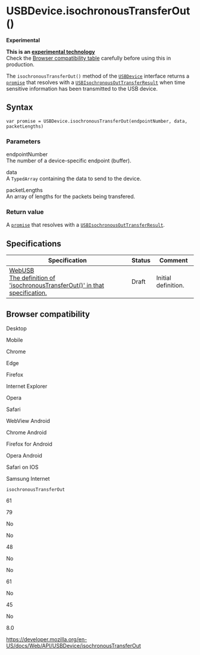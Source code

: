 USBDevice.isochronousTransferOut()
==================================

**Experimental**

**This is an [experimental technology](https://developer.mozilla.org/en-US/docs/MDN/Guidelines/Conventions_definitions#experimental)**  
Check the [Browser compatibility table](#browser_compatibility) carefully before using this in production.

The `isochronousTransferOut()` method of the [`USBDevice`](../usbdevice) interface returns a [`promise`](https://developer.mozilla.org/en-US/docs/Web/JavaScript/Reference/Global_Objects/Promise) that resolves with a [`USBIsochronousOutTransferResult`](../usbisochronousouttransferresult) when time sensitive information has been transmitted to the USB device.

Syntax
------

    var promise = USBDevice.isochronousTransferOut(endpointNumber, data, packetLengths) 

### Parameters

endpointNumber  
The number of a device-specific endpoint (buffer).

data  
A <span class="page-not-created">`TypedArray`</span> containing the data to send to the device.

packetLengths  
An array of lengths for the packets being transfered.

### Return value

A [`promise`](https://developer.mozilla.org/en-US/docs/Web/JavaScript/Reference/Global_Objects/Promise) that resolves with a [`USBIsochronousOutTransferResult`](../usbisochronousouttransferresult).

Specifications
--------------

<table><thead><tr class="header"><th>Specification</th><th>Status</th><th>Comment</th></tr></thead><tbody><tr class="odd"><td><a href="https://wicg.github.io/webusb/#dom-usbdevice-isochronoustransferout">WebUSB<br />
<span class="small">The definition of 'isochronousTransferOut()' in that specification.</span></a></td><td><span class="spec-draft">Draft</span></td><td>Initial definition.</td></tr></tbody></table>

Browser compatibility
---------------------

Desktop

Mobile

Chrome

Edge

Firefox

Internet Explorer

Opera

Safari

WebView Android

Chrome Android

Firefox for Android

Opera Android

Safari on IOS

Samsung Internet

`isochronousTransferOut`

61

79

No

No

48

No

No

61

No

45

No

8.0

<a href="https://developer.mozilla.org/en-US/docs/Web/API/USBDevice/isochronousTransferOut" class="_attribution-link">https://developer.mozilla.org/en-US/docs/Web/API/USBDevice/isochronousTransferOut</a>
